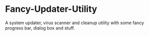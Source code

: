 # Fancy-Updater-Utility
A system updater, virus scanner and cleanup utility with some fancy progress bar, dialog box and stuff.
